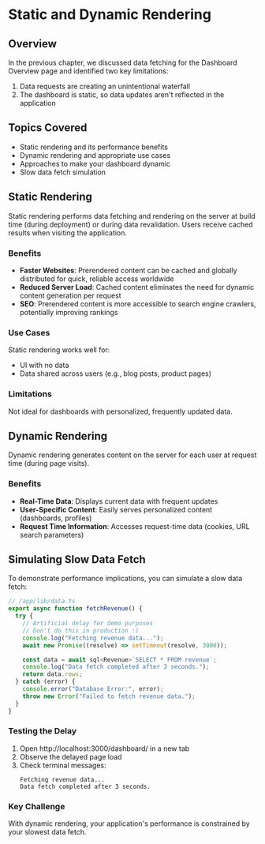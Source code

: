 # Static and Dynamic Rendering

## Overview

In the previous chapter, we discussed data fetching for the Dashboard Overview page and identified two key limitations:

1. Data requests are creating an unintentional waterfall
2. The dashboard is static, so data updates aren't reflected in the application

## Topics Covered

- Static rendering and its performance benefits
- Dynamic rendering and appropriate use cases
- Approaches to make your dashboard dynamic
- Slow data fetch simulation

## Static Rendering

Static rendering performs data fetching and rendering on the server at build time (during deployment) or during data revalidation. Users receive cached results when visiting the application.

### Benefits

- **Faster Websites**: Prerendered content can be cached and globally distributed for quick, reliable access worldwide
- **Reduced Server Load**: Cached content eliminates the need for dynamic content generation per request
- **SEO**: Prerendered content is more accessible to search engine crawlers, potentially improving rankings

### Use Cases

Static rendering works well for:

- UI with no data
- Data shared across users (e.g., blog posts, product pages)

### Limitations

Not ideal for dashboards with personalized, frequently updated data.

## Dynamic Rendering

Dynamic rendering generates content on the server for each user at request time (during page visits).

### Benefits

- **Real-Time Data**: Displays current data with frequent updates
- **User-Specific Content**: Easily serves personalized content (dashboards, profiles)
- **Request Time Information**: Accesses request-time data (cookies, URL search parameters)

## Simulating Slow Data Fetch

To demonstrate performance implications, you can simulate a slow data fetch:

```typescript
// /app/lib/data.ts
export async function fetchRevenue() {
  try {
    // Artificial delay for demo purposes
    // Don't do this in production :)
    console.log("Fetching revenue data...");
    await new Promise((resolve) => setTimeout(resolve, 3000));

    const data = await sql<Revenue>`SELECT * FROM revenue`;
    console.log("Data fetch completed after 3 seconds.");
    return data.rows;
  } catch (error) {
    console.error("Database Error:", error);
    throw new Error("Failed to fetch revenue data.");
  }
}
```

### Testing the Delay

1. Open http://localhost:3000/dashboard/ in a new tab
2. Observe the delayed page load
3. Check terminal messages:
   ```
   Fetching revenue data...
   Data fetch completed after 3 seconds.
   ```

### Key Challenge

With dynamic rendering, your application's performance is constrained by your slowest data fetch.
